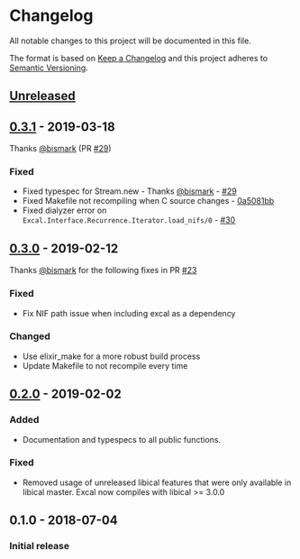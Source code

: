 # Changelog

All notable changes to this project will be documented in this file.

The format is based on [Keep a Changelog](http://keepachangelog.com/en/1.0.0/)
and this project adheres to [Semantic Versioning](http://semver.org/spec/v2.0.0.html).

## [Unreleased][]

## [0.3.1][] - 2019-03-18

Thanks [@bismark](https://github.com/bismark) (PR [#29](https://github.com/peek-travel/excal/pull/29))

### Fixed

- Fixed typespec for Stream.new - Thanks [@bismark](https://github.com/bismark) - [#29](https://github.com/peek-travel/excal/pull/29)
- Fixed Makefile not recompiling when C source changes - [0a5081bb](https://github.com/peek-travel/excal/commit/0a5081bb865b712cc1e573cce423b320719aa9c3)
- Fixed dialyzer error on `Excal.Interface.Recurrence.Iterator.load_nifs/0` - [#30](https://github.com/peek-travel/excal/pull/30)

## [0.3.0][] - 2019-02-12

Thanks [@bismark](https://github.com/bismark) for the following fixes in
PR [#23](https://github.com/peek-travel/excal/pull/23)

### Fixed

- Fix NIF path issue when including excal as a dependency

### Changed

- Use elixir_make for a more robust build process
- Update Makefile to not recompile every time

## [0.2.0][] - 2019-02-02

### Added

- Documentation and typespecs to all public functions.

### Fixed

- Removed usage of unreleased libical features that were only available in libical master. Excal now compiles with libical >= 3.0.0

## 0.1.0 - 2018-07-04

### Initial release

[Unreleased]: https://github.com/peek-travel/excal/compare/0.3.1...HEAD
[0.3.1]: https://github.com/peek-travel/excal/compare/0.3.0...0.3.1
[0.3.0]: https://github.com/peek-travel/excal/compare/0.2.0...0.3.0
[0.2.0]: https://github.com/peek-travel/excal/compare/0.1.0...0.2.0
